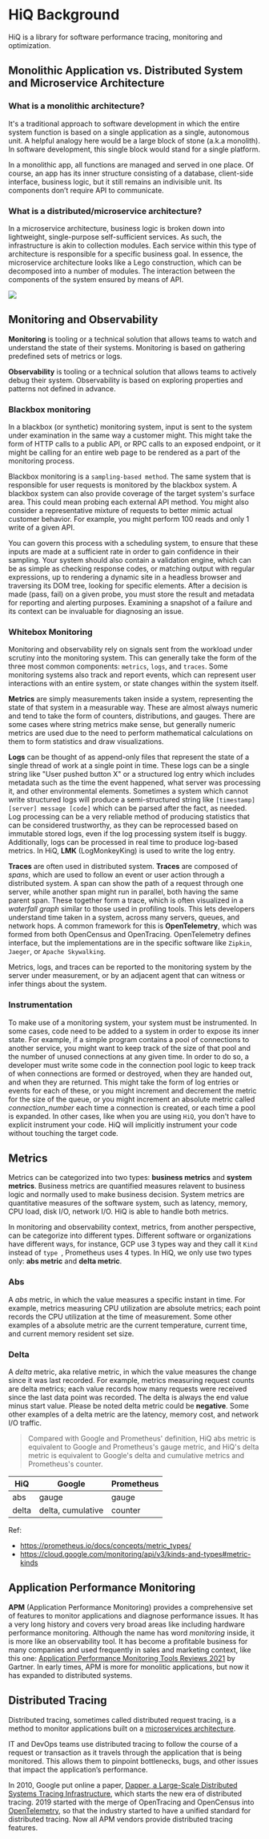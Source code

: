 # HiQ Background

HiQ is a library for software performance tracing, monitoring and optimization.

## Monolithic Application vs. Distributed System and Microservice Architecture

### What is a monolithic architecture?

It's a traditional approach to software development in which the entire system function is based on a single application as a single, autonomous unit. A helpful analogy here would be a large block of stone (a.k.a monolith). In software development, this single block would stand for a single platform.

In a monolithic app, all functions are managed and served in one place. Of course, an app has its inner structure consisting of a database, client-side interface, business logic, but it still remains an indivisible unit. Its components don’t require API to communicate.

### What is a distributed/microservice architecture?

In a microservice architecture, business logic is broken down into lightweight, single-purpose self-sufficient services. As such, the infrastructure is akin to collection modules. Each service within this type of architecture is responsible for a specific business goal. In essence, the microservice architecture looks like a Lego construction, which can be decomposed into a number of modules. The interaction between the components of the system ensured by means of API.

![](img/concept-arch-design.png)

## Monitoring and Observability

**Monitoring** is tooling or a technical solution that allows teams to watch and understand the state of their systems. Monitoring is based on gathering predefined sets of metrics or logs.

**Observability** is tooling or a technical solution that allows teams to actively debug their system. Observability is based on exploring properties and patterns not defined in advance.

### Blackbox monitoring

In a blackbox (or synthetic) monitoring system, input is sent to the system under examination in the same way a customer might. This might take the form of HTTP calls to a public API, or RPC calls to an exposed endpoint, or it might be calling for an entire web page to be rendered as a part of the monitoring process.

Blackbox monitoring is a `sampling-based method`. The same system that is responsible for user requests is monitored by the blackbox system. A blackbox system can also provide coverage of the target system's surface area. This could mean probing each external API method. You might also consider a representative mixture of requests to better mimic actual customer behavior. For example, you might perform 100 reads and only 1 write of a given API.

You can govern this process with a scheduling system, to ensure that these inputs are made at a sufficient rate in order to gain confidence in their sampling. Your system should also contain a validation engine, which can be as simple as checking response codes, or matching output with regular expressions, up to rendering a dynamic site in a headless browser and traversing its DOM tree, looking for specific elements. After a decision is made (pass, fail) on a given probe, you must store the result and metadata for reporting and alerting purposes. Examining a snapshot of a failure and its context can be invaluable for diagnosing an issue.

### Whitebox Monitoring

Monitoring and observability rely on signals sent from the workload under scrutiny into the monitoring system. This can generally take the form of the three most common components: `metrics`, `logs`, and `traces`. Some monitoring systems also track and report events, which can represent user interactions with an entire system, or state changes within the system itself.

**Metrics** are simply measurements taken inside a system, representing the state of that system in a measurable way. These are almost always numeric and tend to take the form of counters, distributions, and gauges. There are some cases where string metrics make sense, but generally numeric metrics are used due to the need to perform mathematical calculations on them to form statistics and draw visualizations.

**Logs** can be thought of as append-only files that represent the state of a single thread of work at a single point in time. These logs can be a single string like "User pushed button X" or a structured log entry which includes metadata such as the time the event happened, what server was processing it, and other environmental elements. Sometimes a system which cannot write structured logs will produce a semi-structured string like `[timestamp] [server] message [code]` which can be parsed after the fact, as needed. Log processing can be a very reliable method of producing statistics that can be considered trustworthy, as they can be reprocessed based on immutable stored logs, even if the log processing system itself is buggy. Additionally, logs can be processed in real time to produce log-based metrics. In HiQ, **LMK** (LogMonkeyKing) is used to write the log entry.

**Traces** are often used in distributed system. **Traces** are composed of *spans*, which are used to follow an event or user action through a distributed system. A span can show the path of a request through one server, while another span might run in parallel, both having the same parent span. These together form a trace, which is often visualized in a *waterfall graph* similar to those used in profiling tools. This lets developers understand time taken in a system, across many servers, queues, and network hops. A common framework for this is **OpenTelemetry**, which was formed from both OpenCensus and OpenTracing. OpenTelemetry defines interface, but the implementations are in the specific software like `Zipkin`, `Jaeger`, or `Apache Skywalking`.

Metrics, logs, and traces can be reported to the monitoring system by the server under measurement, or by an adjacent agent that can witness or infer things about the system.

### Instrumentation

To make use of a monitoring system, your system must be instrumented. In some cases, code need to be added to a system in order to expose its inner state. For example, if a simple program contains a pool of connections to another service, you might want to keep track of the size of that pool and the number of unused connections at any given time. In order to do so, a developer must write some code in the connection pool logic to keep track of when connections are formed or destroyed, when they are handed out, and when they are returned. This might take the form of log entries or events for each of these, or you might increment and decrement the metric for the size of the queue, or you might increment an absolute metric called *connection_number* each time a connection is created, or each time a pool is expanded. In other cases, like when you are using `HiQ`, you don't have to explicit instrument your code. HiQ will implicitly instrument your code without touching the target code.

## Metrics

Metrics can be categorized into two types: **business metrics** and **system metrics**. Business metrics are quantified measures relavent to business logic and normally used to make business decision. System metrics are quantitative measures of the software system, such as latency, memory, CPU load, disk I/O, network I/O. HiQ is able to handle both metrics.

In monitoring and observability context, metrics, from another perspective, can be categorize into different types. Different software or organizations have different ways, for instance, GCP use 3 types way and they call it `Kind` instead of `type `, Prometheus uses 4 types. In HiQ, we only use two types only: **abs metric** and **delta metric**.

### Abs

A *abs* metric, in which the value measures a specific instant in time. For example, metrics measuring CPU utilization are absolute metrics; each point records the CPU utilization at the time of measurement. Some other examples of a absolute metric are the current temperature, current time, and current memory resident set size.

### Delta

A *delta* metric, aka relative metric, in which the value measures the change since it was last recorded. For example, metrics measuring request counts are delta metrics; each value records how many requests were received since the last data point was recorded. The delta is always the end value minus start value. Please be noted delta metric could be **negative**. Some other examples of a delta metric are the latency, memory cost, and network I/O traffic.

> Compared with Google and Prometheus' definition, HiQ abs metric is equivalent to Google and Prometheus's gauge metric, and HiQ's delta metric is equivalent to Google's delta and cumulative metrics and Prometheus's counter.

| HiQ   | Google            | Prometheus |
| ----- | ----------------- | ---------- |
| abs   | gauge             | gauge      |
| delta | delta, cumulative | counter    |

Ref:

- https://prometheus.io/docs/concepts/metric_types/
- https://cloud.google.com/monitoring/api/v3/kinds-and-types#metric-kinds

## Application Performance Monitoring

**APM** (Application Performance Monitoring) provides a comprehensive set of features to monitor applications and diagnose performance issues. It has a very long history and covers very broad areas like including hardware performance monitoring. Although the name has word *monitoring* inside, it is more like an observability tool. It has become a profitable business for many companies and used frequently in sales and marketing context, like this one: [Application Performance Monitoring Tools Reviews 2021](https://www.gartner.com/reviews/market/application-performance-monitoring) by Gartner. In early times, APM is more for monolitic applications, but now it has expanded to distributed systems.

## Distributed Tracing

Distributed tracing, sometimes called distributed request tracing, is a method to monitor applications built on a [microservices architecture](https://www.splunk.com/en_us/data-insider/what-are-microservices.html).

IT and DevOps teams use distributed tracing to follow the course of a request or transaction as it travels through the application that is being monitored. This allows them to pinpoint bottlenecks, bugs, and other issues that impact the application’s performance.

In 2010, Google put online a paper, [Dapper, a Large-Scale Distributed Systems Tracing Infrastructure](https://research.google/pubs/pub36356/), which starts the new era of distributed tracing. 2019 started with the merge of OpenTracing and OpenCensus into [OpenTelemetry](https://opentelemetry.io/), so that the industry started to have a unified standard for distributed tracing. Now all APM vendors provide distributed tracing features.
